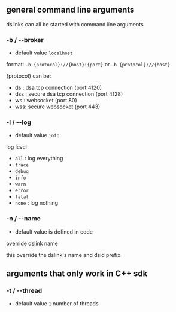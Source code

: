 
## general command line arguments

dslinks can all be started with command line arguments

### -b / --broker
- default value `localhost`

format:  `-b {protocol}://{host}:{port}`  or `-b {protocol}://{host}`

{protocol} can be:

* ds : dsa tcp connection  (port 4120)
* dss : secure dsa tcp connection (port 4128)
* ws : websocket (port 80)
* wss: secure websocket (port 443)

### -l / --log
- default value `info`

log level 

* `all` : log everything
* `trace`
* `debug`
* `info`
* `warn`
* `error`
* `fatal`
* `none` : log nothing

### -n / --name
- default value is defined in code

override dslink name

this override the dslink's name and dsid prefix

## arguments that only work in C++ sdk

### -t / --thread
- default value `1`
number of threads
